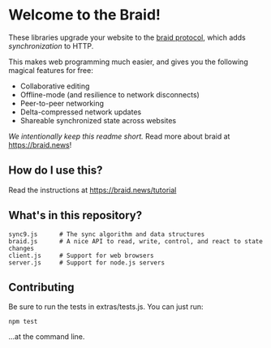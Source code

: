 # Welcome to the Braid!

These libraries upgrade your website to the [braid protocol](https://tools.ietf.org/html/draft-toomim-braid-00), which adds *synchronization* to HTTP.

This makes web programming much easier, and gives you the following magical features for free:
 - Collaborative editing
 - Offline-mode (and resilience to network disconnects)
 - Peer-to-peer networking
 - Delta-compressed network updates
 - Shareable synchronized state across websites

*We intentionally keep this readme short.* Read more about braid at https://braid.news!

## How do I use this?

Read the instructions at https://braid.news/tutorial

## What's in this repository?

```
sync9.js      # The sync algorithm and data structures
braid.js      # A nice API to read, write, control, and react to state changes
client.js     # Support for web browsers
server.js     # Support for node.js servers
```

## Contributing

Be sure to run the tests in extras/tests.js. You can just run:

```
npm test
```

...at the command line.
